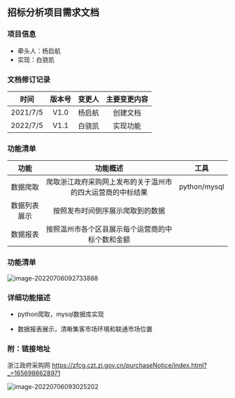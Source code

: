 ## 招标分析项目需求文档

### 项目信息

- 牵头人：杨启航
- 实现：白骁凯

### 文档修订记录

| 时间 | 版本号 | 变更人 | 主要变更内容 |
| :------: | :--------: | :--------: | :--------------: |
| 2021/7/5 |    V1.0    |   杨启航   |     创建文档     |
| 2022/7/5 |    V1.1    |   白骁凯   | 实现功能 |

### 功能清单

|     功能     |                          功能概述                          | 工具         |
| :----------: | :--------------------------------------------------------: | ------------ |
|   数据爬取   | 爬取浙江政府采购网上发布的关于温州市的四大运营商的中标结果 | python/mysql |
| 数据列表展示 |              按照发布时间倒序展示爬取到的数据              |              |
|   数据报表   |      按照温州市各个区县展示每个运营商的中标个数和金额      |              |

### 功能清单

![image-20220706092733888](C:\Users\Shawn\AppData\Roaming\Typora\typora-user-images\image-20220706092733888.png)

### 详细功能描述

- python爬取，mysql数据库实现

- 数据报表展示，清晰集客市场环境和联通市场位置

  

### 附：链接地址

浙江政府采购网 https://zfcg.czt.zj.gov.cn/purchaseNotice/index.html?_=1656986628971

![image-20220706093025202](C:\Users\Shawn\AppData\Roaming\Typora\typora-user-images\image-20220706093025202.png)

